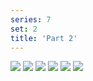 ```yaml
---
series: 7
set: 2
title: 'Part 2'
---
```


![](../../../../assets/shell/part-2/shell13.jpg)
![](../../../../assets/shell/part-2/shell14.jpg)
![](../../../../assets/shell/part-2/shell15.jpg)
![](../../../../assets/shell/part-2/shell16.jpg)
![](../../../../assets/shell/part-2/shell17.jpg)
![](../../../../assets/shell/part-2/shell18.jpg)